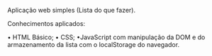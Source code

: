 Aplicação web simples (Lista do que fazer).

Conhecimentos aplicados:

• HTML Básico;
• CSS;
•JavaScript com manipulação da DOM e do armazenamento da lista com o localStorage do navegador.
